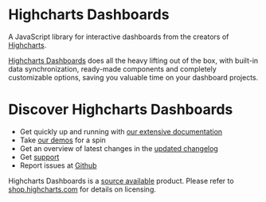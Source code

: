 # Highcharts Dashboards #
A JavaScript library for interactive dashboards from the creators of [Highcharts](https://www.highcharts.com/products/highcharts/).

[Highcharts Dashboards](https://www.highcharts.com/products/dashboards/) does all the heavy lifting out of the box, with built-in data synchronization, ready-made components and completely customizable options, saving you valuable time on your dashboard projects.

# Discover Highcharts Dashboards #
* Get quickly up and running with [our extensive documentation](https://www.highcharts.com/docs/dashboards/installation)
* Take [our demos](https://www.highcharts.com/demo#highcharts-dashboards-demo-general) for a spin
* Get an overview of latest changes in the [updated changelog](https://www.highcharts.com/changelog/#highcharts-dashboards)
* Get [support](http://www.highcharts.com/support)
* Report issues at [Github](https://github.com/highcharts/highcharts/issues)

Highcharts Dashboards is a [source available](https://en.wikipedia.org/wiki/Source-available_software) product. Please refer to [shop.highcharts.com](https://shop.highcharts.com/) for details on licensing.
